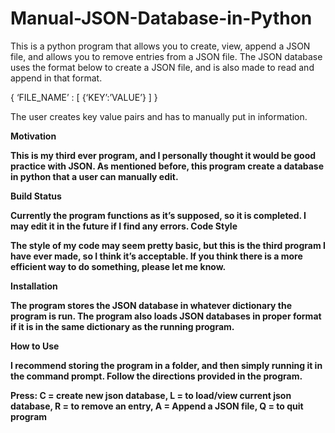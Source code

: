 # Manual-JSON-Database-in-Python

This is a python program that allows you to create, view, append a JSON file, and allows you to remove entries from a JSON file. 
The JSON database uses the format below to create a JSON file, and is also made to read and append in that format. 

{ ‘FILE_NAME’ : [ {‘KEY’:’VALUE’} ] }

The user creates key value pairs and has to manually put in information. 

<b>Motivation

This is my third ever program, and I personally thought it would be good practice with JSON. As mentioned before, this program create a database in python that a user can manually edit. 

<b>Build Status

Currently the program functions as it’s supposed, so it is completed. I may edit it in the future if I find any errors.
Code Style

The style of my code may seem pretty basic, but this is the third program I have ever made, so I think it’s acceptable. If you think there is a more efficient way to do something, please let me know.   

<b>Installation 

The program stores the JSON database in whatever dictionary the program is run. The program also loads JSON databases in proper format if it is in the same dictionary as the running program. 

<b>How to Use

I recommend storing the program in a folder, and then simply running it in the command prompt. Follow the directions provided in the program. 

Press: C = create new json database, L = to load/view current json database, R = to remove an entry, A = Append a JSON file, Q = to quit program
